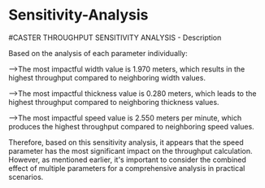 # Sensitivity-Analysis
#CASTER THROUGHPUT SENSITIVITY ANALYSIS - Description

Based on the analysis of each parameter individually:

-->The most impactful width value is 1.970 meters, which results in the highest throughput compared to neighboring width values.

-->The most impactful thickness value is 0.280 meters, which leads to the highest throughput compared to neighboring thickness values.

-->The most impactful speed value is 2.550 meters per minute, which produces the highest throughput compared to neighboring speed values.

Therefore, based on this sensitivity analysis, it appears that the speed parameter has the most significant impact on the throughput calculation. However, as mentioned earlier, it's important to consider the combined effect of multiple parameters for a comprehensive analysis in practical scenarios.

